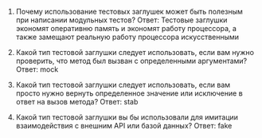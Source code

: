 1)  Почему использование тестовых заглушек может быть полезным при написании модульных тестов?
Ответ: Тестовые заглушки экономят оперативню память и экономят работу процессора, 
а также замещают реальную работу процессора искусственными

2) Какой тип тестовой заглушки следует использовать, если вам нужно проверить, что метод был вызван с определенными аргументами?
Ответ: mock

3) Какой тип тестовой заглушки следует использовать, 
если вам просто нужно вернуть определенное значение или исключение в ответ на вызов метода?
Ответ: stab

4) Какой тип тестовой заглушки вы бы использовали для имитации взаимодействия с внешним API или базой данных?
Ответ: fake



